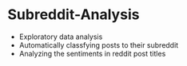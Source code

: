 # Subreddit-Analysis

- Exploratory data analysis
- Automatically classfying posts to their subreddit
- Analyzing the sentiments in reddit post titles
